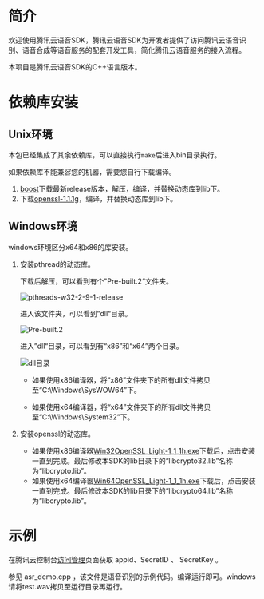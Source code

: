 # 简介

欢迎使用腾讯云语音SDK，腾讯云语音SDK为开发者提供了访问腾讯云语音识别、语音合成等语音服务的配套开发工具，简化腾讯云语音服务的接入流程。

本项目是腾讯云语音SDK的C++语言版本。

# 依赖库安装

## Unix环境

本包已经集成了其余依赖库，可以直接执行```make```后进入bin目录执行。

如果依赖库不能兼容您的机器，需要您自行下载编译。

1. [boost](https://www.boost.org/)下载最新release版本，解压，编译，并替换动态库到lib下。
2. 下载[openssl-1.1.1g](https://www.openssl.org/source/openssl-1.1.1h.tar.gz)，编译，并替换动态库到lib下。

## Windows环境

windows环境区分x64和x86的库安装。

1. 安装pthread的动态库。

    下载后解压，可以看到有个"Pre-built.2“文件夹。

   ![pthreads-w32-2-9-1-release](https://asr-develop-1256237915.cos.ap-nanjing.myqcloud.com/release.png)

   进入该文件夹，可以看到”dll“目录。

   ![Pre-built.2](https://asr-develop-1256237915.cos.ap-nanjing.myqcloud.com/prebuilt.2.png)

   进入”dll“目录，可以看到有“x86”和“x64”两个目录。

   ![dll目录](https://asr-develop-1256237915.cos.ap-nanjing.myqcloud.com/dll.png)

   * 如果使用x86编译器，将“x86”文件夹下的所有dll文件拷贝至“C:\Windows\SysWOW64”下。

   * 如果使用x64编译器，将“x64”文件夹下的所有dll文件拷贝至“C:\Windows\System32”下。

2. 安装openssl的动态库。

   * 如果使用x86编译器[Win32OpenSSL_Light-1_1_1h.exe](http://slproweb.com/download/Win32OpenSSL_Light-1_1_1h.exe)下载后，点击安装一直到完成。最后修改本SDK的lib目录下的“libcrypto32.lib”名称为“libcrypto.lib”。
   * 如果使用x64编译器[Win64OpenSSL_Light-1_1_1h.exe](http://slproweb.com/download/Win64OpenSSL_Light-1_1_1h.exe)下载后，点击安装一直到完成。最后修改本SDK的lib目录下的“libcrypto64.lib”名称为“libcrypto.lib”。

   

# 示例

在腾讯云控制台[访问管理](https://console.cloud.tencent.com/cam/capi)页面获取 appid、SecretID 、 SecretKey 。

参见 asr_demo.cpp ，该文件是语音识别的示例代码。编译运行即可。windows请将test.wav拷贝至运行目录再运行。

